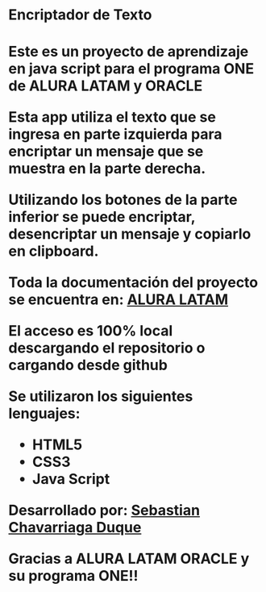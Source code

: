 <h1>Encriptador de Texto<h1>

Este es un proyecto de aprendizaje en java script para el programa **ONE** de **ALURA LATAM** y **ORACLE**

Esta app utiliza el texto que se ingresa en parte izquierda para encriptar un mensaje que se muestra en la parte derecha.

Utilizando los botones de la parte inferior se puede encriptar, desencriptar un mensaje y copiarlo en clipboard.

Toda la documentación del proyecto se encuentra en: [ALURA LATAM](https://www.aluracursos.com/challenges/challenge-one-logica/sprint01-construye-un-encriptador-texto-con-javascript)

El acceso es 100% local descargando el repositorio o cargando desde github

Se utilizaron los siguientes lenguajes:
- HTML5
- CSS3
- Java Script

Desarrollado por:
[Sebastian Chavarriaga Duque](https://github.com/schavar)

Gracias a ALURA LATAM ORACLE y su programa ONE!!